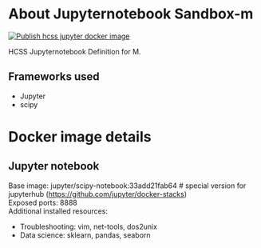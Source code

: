 # About Jupyternotebook Sandbox-m   
[![Publish hcss jupyter docker image](https://github.com/HCSS-Data-Lab/jupyternotebook-sandbox-m/actions/workflows/action.yml/badge.svg?branch=master)](https://github.com/HCSS-Data-Lab/jupyternotebook-sandbox-m/actions/workflows/action.yml)  

HCSS Jupyternotebook Definition for M. 
 
## Frameworks used
- Jupyter  
- scipy  

# Docker image details 
## Jupyter notebook
Base image: jupyter/scipy-notebook:33add21fab64         # special version for jupyterhub (https://github.com/jupyter/docker-stacks)  
Exposed ports: 8888  
Additional installed resources:  
- Troubleshooting: vim, net-tools, dos2unix  
- Data science: sklearn, pandas, seaborn
